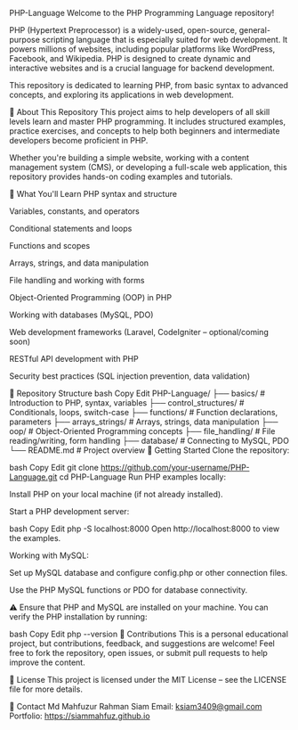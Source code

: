PHP-Language
Welcome to the PHP Programming Language repository!

PHP (Hypertext Preprocessor) is a widely-used, open-source, general-purpose scripting language that is especially suited for web development. It powers millions of websites, including popular platforms like WordPress, Facebook, and Wikipedia. PHP is designed to create dynamic and interactive websites and is a crucial language for backend development.

This repository is dedicated to learning PHP, from basic syntax to advanced concepts, and exploring its applications in web development.

📌 About This Repository
This project aims to help developers of all skill levels learn and master PHP programming. It includes structured examples, practice exercises, and concepts to help both beginners and intermediate developers become proficient in PHP.

Whether you're building a simple website, working with a content management system (CMS), or developing a full-scale web application, this repository provides hands-on coding examples and tutorials.

🧠 What You'll Learn
PHP syntax and structure

Variables, constants, and operators

Conditional statements and loops

Functions and scopes

Arrays, strings, and data manipulation

File handling and working with forms

Object-Oriented Programming (OOP) in PHP

Working with databases (MySQL, PDO)

Web development frameworks (Laravel, CodeIgniter – optional/coming soon)

RESTful API development with PHP

Security best practices (SQL injection prevention, data validation)

📂 Repository Structure
bash
Copy
Edit
PHP-Language/
├── basics/              # Introduction to PHP, syntax, variables
├── control_structures/  # Conditionals, loops, switch-case
├── functions/           # Function declarations, parameters
├── arrays_strings/      # Arrays, strings, data manipulation
├── oop/                 # Object-Oriented Programming concepts
├── file_handling/       # File reading/writing, form handling
├── database/            # Connecting to MySQL, PDO
└── README.md            # Project overview
🚀 Getting Started
Clone the repository:

bash
Copy
Edit
git clone https://github.com/your-username/PHP-Language.git
cd PHP-Language
Run PHP examples locally:

Install PHP on your local machine (if not already installed).

Start a PHP development server:

bash
Copy
Edit
php -S localhost:8000
Open http://localhost:8000 to view the examples.

Working with MySQL:

Set up MySQL database and configure config.php or other connection files.

Use the PHP MySQL functions or PDO for database connectivity.

⚠️ Ensure that PHP and MySQL are installed on your machine. You can verify the PHP installation by running:

bash
Copy
Edit
php --version
🙌 Contributions
This is a personal educational project, but contributions, feedback, and suggestions are welcome! Feel free to fork the repository, open issues, or submit pull requests to help improve the content.

📄 License
This project is licensed under the MIT License – see the LICENSE file for more details.

💬 Contact
Md Mahfuzur Rahman Siam
Email: ksiam3409@gmail.com
Portfolio: https://siammahfuz.github.io
